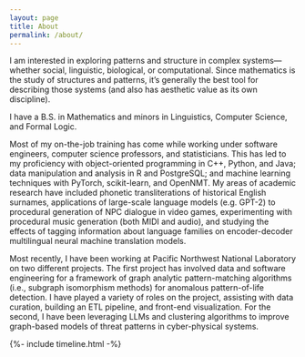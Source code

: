 ```yaml
---
layout: page
title: About
permalink: /about/
---
```


I am interested in exploring patterns and structure in complex systems—whether social, linguistic, biological, or computational. Since mathematics is the study of structures and patterns, it’s generally the best tool for describing those systems (and also has aesthetic value as its own discipline).

I have a B.S. in Mathematics and minors in Linguistics, Computer Science, and Formal Logic.

Most of my on-the-job training has come while working under software engineers, computer science professors, and statisticians. This has led to my proficiency with object-oriented programming in C++, Python, and Java; data manipulation and analysis in R and PostgreSQL; and machine learning techniques with PyTorch, scikit-learn, and OpenNMT. My areas of academic research have included phonetic transliterations of historical English surnames, applications of large-scale language models (e.g. GPT-2) to procedural generation of NPC dialogue in video games, experimenting with procedural music generation (both MIDI and audio), and studying the effects of tagging information about language families on encoder-decoder multilingual neural machine translation models.

Most recently, I have been working at Pacific Northwest National Laboratory on two different projects. The first project has involved data and software engineering for a framework of graph analytic pattern-matching algorithms (i.e., subgraph isomorphism methods) for anomalous pattern-of-life detection. I have played a variety of roles on the project, assisting with data curation, building an ETL pipeline, and front-end visualization. For the second, I have been leveraging LLMs and clustering algorithms to improve graph-based models of threat patterns in cyber-physical systems.

{%- include timeline.html -%}
